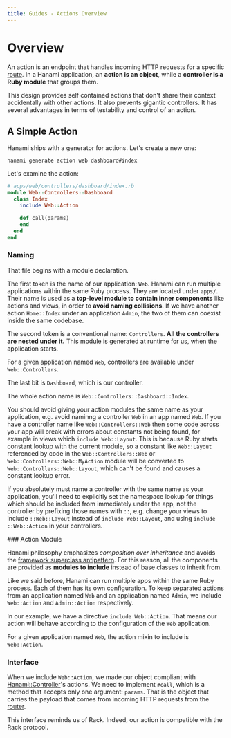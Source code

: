 ```yaml
---
title: Guides - Actions Overview
---
```


# Overview

An action is an endpoint that handles incoming HTTP requests for a specific [route](/guides/routing/overview).
In a Hanami application, an **action is an object**, while a **controller is a Ruby module** that groups them.

This design provides self contained actions that don't share their context accidentally with other actions.  It also prevents gigantic controllers.
It has several advantages in terms of testability and control of an action.

## A Simple Action

Hanami ships with a generator for actions. Let's create a new one:

```shell
hanami generate action web dashboard#index
```

Let's examine the action:

```ruby
# apps/web/controllers/dashboard/index.rb
module Web::Controllers::Dashboard
  class Index
    include Web::Action

    def call(params)
    end
  end
end
```

### Naming

That file begins with a module declaration.

The first token is the name of our application: `Web`.
Hanami can run multiple applications within the same Ruby process.
They are located under `apps/`.
Their name is used as a **top-level module to contain inner components** like actions and views, in order to **avoid naming collisions**.
If we have another action `Home::Index` under an application `Admin`, the two of them can coexist inside the same codebase.

The second token is a conventional name: `Controllers`.
**All the controllers are nested under it.**
This module is generated at runtime for us, when the application starts.

<p class="convention">
  For a given application named <code>Web</code>, controllers are available under <code>Web::Controllers</code>.
</p>

The last bit is `Dashboard`, which is our controller.

The whole action name is `Web::Controllers::Dashboard::Index`.

<p class="warning">
  You should avoid giving your action modules the same name as your application, e.g. avoid naminng a controller <code>Web</code> in an app named <code>Web</code>. If you have a controller name like <code>Web::Controllers::Web</code> then some code across your app will break with errors about constants not being found, for example in views which <code>include Web::Layout</code>. This is because Ruby starts constant lookup with the current module, so a constant like <code>Web::Layout</code> referenced by code in the <code>Web::Controllers::Web</code> or <code>Web::Controllers::Web::MyAction</code> module will be converted to <code>Web::Controllers::Web::Layout</code>, which can't be found and causes a constant lookup error.
</p>
<p class="warning">
  If you absolutely must name a controller with the same name as your application, you'll need to explicitly set the namespace lookup for things which should be included from immediately under the app, not the controller by prefixing those names with <code>::</code>, e.g. change your views to include <code>::Web::Layout</code> instead of <code>include Web::Layout</code>, and using <code>include ::Web::Action</code> in your controllers.
</p>

### Action Module

Hanami philosophy emphasizes _composition over inheritance_ and avoids the [framework superclass antipattern](http://michaelfeathers.typepad.com/michael_feathers_blog/2013/01/the-framework-superclass-anti-pattern.html).
For this reason, all the components are provided as **modules to include** instead of base classes to inherit from.

Like we said before, Hanami can run multiple apps within the same Ruby process.
Each of them has its own configuration.
To keep separated actions from an application named `Web` and an application named `Admin`, we include `Web::Action` and `Admin::Action` respectively.

In our example, we have a directive `include Web::Action`.
That means our action will behave according to the configuration of the `Web` application.

<p class="convention">
  For a given application named <code>Web</code>, the action mixin to include is <code>Web::Action</code>.
</p>

### Interface

When we include `Web::Action`, we made our object compliant with [Hanami::Controller](https://github.com/hanami/controller)'s actions.
We need to implement `#call`, which is a method that accepts only one argument: `params`.
That is the object that carries the payload that comes from incoming HTTP requests from the [router](/guides/routing/basic-usage).

This interface reminds us of Rack.
Indeed, our action is compatible with the Rack protocol.
